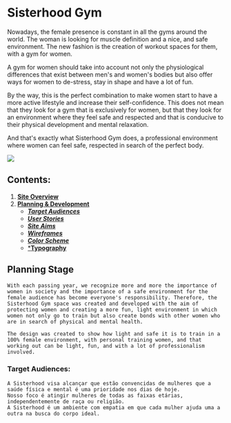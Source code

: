 # Sisterhood Gym

Nowadays, the female presence is constant in all the gyms around the world. The woman is looking for muscle definition and a nice, and safe environment. The new fashion is the creation of workout spaces for them, with a gym for women.

A gym for women should take into account not only the physiological differences that exist between men's and women's bodies but also offer ways for women to de-stress, stay in shape and have a lot of fun.

By the way, this is the perfect combination to make women start to have a more active lifestyle and increase their self-confidence. This does not mean that they look for a gym that is exclusively for women, but that they look for an environment where they feel safe and respected and that is conducive to their physical development and mental relaxation.

And that's exactly what Sisterhood Gym does, a professional environment where women can feel safe, respected in search of the perfect body.

<img src="assets/readme_images/readme_resp.png">

## Contents:
1. [**Site Overview**](#site-overview)
1. [**Planning & Development**](#planning-stage)
    * [***Target Audiences***](#target-audiences)
    * [***User Stories***](#user-stories)
    * [***Site Aims***](#site-aims)
    * [***Wireframes***](#wireframes)
    * [***Color Scheme***](#color-scheme)
    * [***Typography**](#typography)

## **Planning Stage**
    With each passing year, we recognize more and more the importance of women in society and the importance of a safe environment for the female audience has become everyone's responsibility. Therefore, the Sisterhood Gym space was created and developed with the aim of protecting women and creating a more fun, light environment in which women not only go to train but also create bonds with other women who are in search of physical and mental health.

    The design was created to show how light and safe it is to train in a 100% female environment, with personal training women, and that working out can be light, fun, and with a lot of professionalism involved. 
### **Target Audiences:**
    A Sisterhood visa alcançar que estão convencidas de mulheres que a saúde física e mental é uma prioridade nos dias de hoje.
    Nosso foco é atingir mulheres de todas as faixas etárias, independentemente de raça ou religião.
    A Sisterhood é um ambiente com empatia em que cada mulher ajuda uma a outra na busca do corpo ideal.

